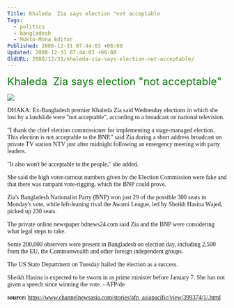 ```yaml
---
Title: Khaleda  Zia says election "not acceptable
Tags:
  - politics
  - bangladesh
  - Mukto-Mona Editor
Published: 2008-12-31 07:44:03 +06:00
Updated: 2008-12-31 07:44:03 +06:00
OldURL: 2008/12/31/khaleda-zia-says-election-not-acceptable/
---
```


<p class="header"><font size="5" color="#008000">Khaleda  Zia says election "not acceptable"</font>
 
<p class="header"><img src="https://www.bdnews24.com/himage/bangla/top.jpg?1230687812445" /></p>

<p id="articlecontent"><font face="Verdana">DHAKA: Ex-Bangladesh premier Khaleda Zia said Wednesday elections in which she lost by a landslide were "not acceptable", according to a broadcast on national television.

"I thank the chief election commissioner for implementing a stage-managed election. This election is not acceptable to the BNP," said Zia during a short address broadcast on private TV station NTV just after midnight following an emergency meeting with party leaders.

"It also won't be acceptable to the people," she added.

She said the high voter-turnout numbers given by the Election Commission were fake and that there was rampant vote-rigging, which the BNP could prove.

Zia's Bangladesh Nationalist Party (BNP) won just 29 of the possible 300 seats in Monday's vote, while left-leaning rival the Awami League, led by Sheikh Hasina Wajed, picked up 230 seats.

The private online newspaper bdnews24.com said Zia and the BNP were considering what legal steps to take.

Some 200,000 observers were present in Bangladesh on election day, including 2,500 from the EU, the Commonwealth and other foreign independent groups.

The US State Department on Tuesday hailed the election as a success.

Sheikh Hasina is expected to be sworn in as prime minister before January 7. She has not given a speech since winning the vote. - AFP/de </font>

<font face="Verdana"><strong>source:</strong> <a href="https://www.channelnewsasia.com/stories/afp_asiapacific/view/399374/1/.html">https://www.channelnewsasia.com/stories/afp_asiapacific/view/399374/1/.html</a> </font>
